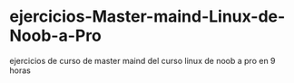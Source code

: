 # ejercicios-Master-maind-Linux-de-Noob-a-Pro
ejercicios de curso de master maind del curso linux de noob a pro en 9 horas 
